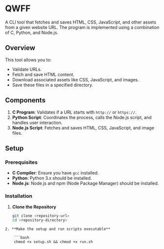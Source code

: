 # QWFF

A CLI tool that fetches and saves HTML, CSS, JavaScript, and other assets from a given website URL. The program is implemented using a combination of C, Python, and Node.js.

## Overview

This tool allows you to:
- Validate URLs.
- Fetch and save HTML content.
- Download associated assets like CSS, JavaScript, and images.
- Save these files in a specified directory.

## Components

1. **C Program**: Validates if a URL starts with `http://` or `https://`.
2. **Python Script**: Coordinates the process, calls the Node.js script, and handles user interaction.
3. **Node.js Script**: Fetches and saves HTML, CSS, JavaScript, and image files.

## Setup

### Prerequisites

- **C Compiler**: Ensure you have `gcc` installed.
- **Python**: Python 3.x should be installed.
- **Node.js**: Node.js and npm (Node Package Manager) should be installed.

### Installation

1. **Clone the Repository**

   ```bash
   git clone <repository-url>
   cd <repository-directory>
```
2. **Make the setup and run scripts executable**

    ```bash
    chmod +x setup.sh && chmod +x run.sh
```